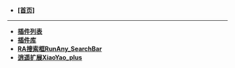 - [**[首页]**](/README)
---
- [**插件列表**](plugins/plugins-list.md)
- [**插件库**](plugins-help.md)
- [**RA搜索框RunAny_SearchBar**](plugins/runany-searchbar.md)
- [**逍遥扩展XiaoYao_plus**](plugins/xiaoyao-plus.md)